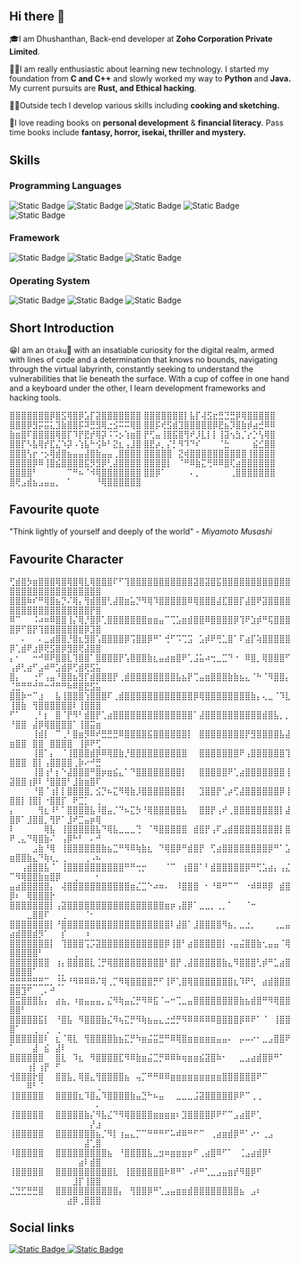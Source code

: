 ## Hi there 👋
🎓I am Dhushanthan, Back-end developer at **Zoho Corporation Private Limited**.

🧑‍💻I am really enthusiastic about learning new technology. I started my foundation from **C and C++** and slowly worked my way to **Python** and **Java.** My current pursuits are **Rust, and Ethical hacking**.

🧑‍🍳Outside tech I develop various skills including **cooking and sketching.**

📖I love reading books on **personal development** & **financial literacy**. Pass time books include **fantasy, horror, isekai, thriller and mystery.**

## Skills
### Programming Languages
<div>
<!-- C -->
<img alt="Static Badge" src="https://img.shields.io/badge/-programming?style=for-the-badge&logo=c&logoColor=white&labelColor=%23007acc&color=%23007acc">
<!-- C++ -->
<img alt="Static Badge" src="https://img.shields.io/badge/C++-programming?style=for-the-badge&logo=c%2B%2B&logoColor=white&color=%2300599c">
<!-- Java -->
<img alt="Static Badge" src="https://img.shields.io/badge/JAVA-programming?style=for-the-badge&logoColor=white&color=%23e25040">
<!-- Python -->
<img alt="Static Badge" src="https://img.shields.io/badge/Python-programming?style=for-the-badge&logo=python&logoColor=white&color=%23547da6">
<!-- javascript -->
<img alt="Static Badge" src="https://img.shields.io/badge/javascript-programming?style=for-the-badge&logo=javascript&logoColor=white&color=%23f0dc55">
</div>

### Framework
<div>
<!-- Flask -->
<img alt="Static Badge" src="https://img.shields.io/badge/Flask-framework?style=for-the-badge&logo=flask&logoColor=white&color=%23000">
<!-- Django -->
<img alt="Static Badge" src="https://img.shields.io/badge/Django-framework?style=for-the-badge&logo=django&logoColor=white&color=%23092e20">
<!-- Laravel -->
<img alt="Static Badge" src="https://img.shields.io/badge/Laravel-framework?style=for-the-badge&logo=laravel&logoColor=white&color=%23ff2d20">
</div>

### Operating System 
<div>
<img alt="Static Badge" src="https://img.shields.io/badge/Windows-OS?style=for-the-badge&logo=windows&logoColor=white&color=%230078d6">
<img alt="Static Badge" src="https://img.shields.io/badge/Linux-OS?style=for-the-badge&logo=linux&logoColor=white&color=%23000">
<img alt="Static Badge" src="https://img.shields.io/badge/Mac-OS?style=for-the-badge&logo=apple&logoColor=white&color=%23999999">
</div>

<!-- TODO: add github stats -->

## Short Introduction
😁I am an `Otaku`🏯 with an insatiable curiosity for the digital realm, armed with lines of code and a determination that knows no bounds, navigating through the virtual labyrinth, constantly seeking to understand the vulnerabilities that lie beneath the surface. With a cup of coffee in one hand and a keyboard under the other, I learn development frameworks and hacking tools.

⣿⣿⣿⣿⣿⣿⣿⡿⣿⣫⢿⣿⡿⣡⡏⣽⣿⣿⣿⣿⣿⣿⣿
⣿⣿⣿⣿⣿⣿⣿⡇⣧⡏⢼⣫⣖⣛⣙⣛⡿⢿⣿⣿⣿⣿⣿
⣿⣿⣿⡿⣻⡭⣭⣅⣹⣷⣿⣿⡯⠽⣛⣻⢿⣐⣪⠭⠭⢿⣿
⣿⣿⡯⢞⣫⣾⣹⣿⣿⣿⣿⣿⡿⣟⣦⡹⣿⣷⡾⣴⣚⠿⠿
⣷⣶⣿⠏⣿⣿⣿⣿⢿⣿⡏⠹⡟⣟⡞⢿⡽⠨⠩⡢⢱⣶⣿
⡟⢋⣤⢸⣿⣯⣿⢻⠞⡸⣇⡇⡇⢸⣽⢢⣳⡈⡔⡑⢣⢿⣿
⣿⣿⡏⠣⣧⢿⡞⣏⣌⠱⡽⠠⢱⣧⠓⢪⠷⠃⣝⣆⢠⣸⣿
⣿⣟⡴⡀⡌⡃⠻⠹⠙⠎⠀⠀⠀⠈⣓⠀⠀⠀⠀⣮⣊⣿⣿
⣿⣿⣿⢣⡖⠐⡢⢿⣾⣿⣦⣤⣤⣼⣿⣷⣤⣤⢀⣿⣿⣿⣿
⣿⣿⣿⣿⣿⠀⣝⢾⣿⣿⣿⣿⣿⣿⣿⣿⣿⣿⢸⣿⣿⣿⣿
⣿⣿⣿⣿⡿⠿⢸⣿⣮⣿⣿⣿⣿⣯⡻⣻⡿⢃⣼⣿⣿⣿⣿
⣿⣿⣿⣿⡇⠀⠈⠛⠿⣷⣍⢛⠿⠿⣿⢏⣴⣿⣿⣿⣿⣿⣿
⣿⣿⣿⣿⠃⠀⠀⠀⠀⠀⠉⠛⠦⠈⠺⢿⣿⣿⣿⣿⣿⣿⣿
⣿⣿⡿⠁⠀⠀⠀⠀⠄⡀⠀⠀⠀⠀⠀⢀⣿⣿⣿⣿⣿⣿⣿
⣿⢟⣠⣾⣦⣠⣤⣤⡀⠀⠁⠀⠀⠀⠀⠘⢿⣿⣿⣿⣿⣿⣿
## Favourite quote
"Think lightly of yourself and deeply of the world" - _Miyamoto Musashi_

## Favourite Character
⢋⣾⣿⡳⣶⣿⣿⣿⢿⣿⢿⣿⢿⣇⢿⣿⣿⣿⠏⠋⢹⣿⣿⣿⣿⣿⣿⣿⣿⣿⣿⣿⣽⣿⣽⣿⣯⣿⣿⣿⣿⣿⣿⣿⣿⣿⣿⣿⣿⣿⣿⣿⣿⣿⣿⣿⣿⣿⣿⣿⣿⣿⣿⣿⣿
⣿⣿⣿⠷⠎⠛⢿⣿⣦⡙⠌⢿⡄⢻⣾⣿⣿⢃⣼⣿⣶⣥⡙⠻⢿⠹⣿⣿⣿⣿⣿⠿⢿⣿⣿⣿⣼⣏⣿⣿⡏⣼⣿⠟⣽⣿⣿⣿⣿⣿⣿⣿⣿⣿⣿⣿⣿⣿⣿⣿⣿⣿⣿⡟⣿
⠿⠉⠀⠀⠨⠴⠶⠿⣿⣿⢸⡌⢿⡘⣿⡿⢁⣿⣿⣿⣿⣿⣿⣿⣶⣶⣤⠉⢉⣡⣶⣾⣿⣿⠿⣿⣿⣿⣿⡿⢹⠟⣱⡾⠛⢯⣿⣿⣿⣿⡿⠋⣿⡟⢹⣿⣿⣿⣿⣿⣿⣿⡿⣹⣿
⠀⠀⠄⠀⠀⠄⣀⣴⣿⣿⡘⣿⣆⣻⣿⢡⣿⣿⣿⣿⡿⢩⣿⣿⡿⠛⠁⢚⠋⠩⢉⣩⠀⣡⡾⠟⢛⣁⣿⠁⠏⣴⡏⢵⣿⣿⣿⣿⣿⡿⢁⣾⠟⣰⡿⢟⣫⣿⡿⣻⣿⢟⣼⣿⣿
⡄⠂⠀⠀⠒⠚⠿⠟⣿⣿⣇⢹⣿⣿⠁⣿⣿⣿⣿⡟⢡⣿⣿⣿⣷⣆⣤⣴⣶⣿⠟⢁⣨⣥⠴⢒⣀⣉⠙⠐⠀⠿⣿⡀⢿⣿⣿⣿⠋⢠⡾⢃⣴⠋⣠⠾⠛⣡⣾⡿⢋⣾⢟⣫⣥
⣿⡄⠀⠀⢐⠋⢠⣤⠘⣿⣿⣦⣻⡏⣾⣿⣿⣿⡟⢀⣾⣿⣿⣿⣿⣿⣿⣿⣿⣧⣦⡟⢉⣤⣶⣿⣿⣿⣷⣷⣦⣄⠈⠓⠈⠻⣿⣿⡄⢈⣛⠛⠛⠚⠛⠒⠚⠛⠛⠷⠿⣿⣟⣫⣥
⣿⣿⡷⠒⠉⣰⠀⠀⣧⢸⣿⣿⣿⢱⣿⣿⣿⠏⢀⣾⣿⣿⣿⣿⣿⣿⣿⣿⣿⣿⣿⣿⡿⢿⣿⣿⣿⣿⣿⣿⣿⣿⣷⡄⢄⣀⠈⠹⣇⢸⣿⣷⠀⢻⣿⣿⣿⣿⣿⣿⠇⢸⣿⣿⣿
⠋⠁⠀⠀⢀⠃⡆⠀⣿⠈⡟⠻⠃⣾⣿⡟⢁⣴⣿⣿⣿⣿⣿⣿⣿⣿⣿⣿⣿⣿⣿⣿⠁⣼⣿⣿⣿⣿⣿⣿⣿⣿⣿⣿⣾⣿⣧⡀⡀⠘⣿⣿⠀⣼⡿⢿⣿⣿⣿⣿⠁⢸⣿⣭⣶
⠀⠀⠀⠀⢸⣾⡇⠀⠉⢀⠃⣿⣶⡻⠿⠞⣛⣛⣛⠿⣿⣿⣿⣿⣯⣿⣿⣿⣿⣿⣿⡇⠀⣿⣿⣿⣿⣿⣿⣿⣿⡟⣻⣿⣿⣿⣿⣧⣼⣶⣿⣿⠀⣿⣿⠀⣿⣿⣿⣿⠀⢸⡿⠟⢋
⠀⠀⠀⠀⢸⣿⠁⡄⠀⠈⢸⣿⣿⣿⣾⡿⠿⢿⣿⣷⡘⣿⣿⣿⣿⣿⣿⣿⣿⣿⣿⠀⠀⣿⣿⣿⣿⣿⣿⣿⠟⢠⣿⣿⣿⣿⣿⣿⢹⣿⣿⣿⠀⣿⡇⢠⣿⣿⣿⣿⢀⡷⠔⠚⣛
⠀⠀⠀⠀⢸⣿⢰⠃⡆⠑⣼⣿⣿⣿⠛⣿⡶⣶⣮⣄⠁⠙⣿⣿⣿⣿⣿⣿⣿⣿⡇⠀⠀⣿⣿⣿⣿⣿⠟⢁⣴⣿⣿⣿⣿⣿⣿⣿⢸⣽⣿⣿⢰⡿⠇⠘⣿⣿⣿⠃⣸⣷⣶⣿⠏
⠀⠀⠀⠀⠘⣿⠈⢰⡇⡇⣿⣿⣿⣿⡀⣪⡙⠦⣍⠻⢿⣷⡸⣿⣿⣿⣿⣿⣿⣿⡇⠀⠀⣹⣿⣿⡟⢁⡴⢋⣼⣿⣿⣿⣿⣿⣿⡿⢸⣿⣿⡇⢸⣿⡇⠐⣿⣿⡏⠀⠟⣉⡁⠀⢀
⡄⠀⠀⠀⠀⢻⣆⠸⠃⠁⣿⣿⣿⣿⣧⠸⣿⣤⡈⠙⠦⣍⡳⠘⢿⣿⣿⣿⣿⣿⣧⠀⠀⣿⣿⡟⢠⠞⢀⣿⣿⣿⣿⣿⣿⣿⣿⡇⣼⣿⡿⠁⣸⣿⣿⡀⢻⡟⠁⣸⠞⣉⣤⡶⢿
⠇⠀⠀⠀⠀⠀⢿⣧⠀⢸⣿⣿⣿⣿⣿⣧⠙⢿⣧⣀⣀⣀⢙⠀⠈⠻⣿⣿⣿⣿⣿⠀⣾⣿⡟⢠⠏⣠⣾⣿⣿⣿⣿⣿⣿⣿⣿⡇⣿⠟⢀⣄⠙⢿⣿⣷⠌⠀⢠⡿⠓⠃⠀⠄⠚
⠀⠀⠀⠀⣠⣷⠘⢿⠀⢸⣿⣿⣿⣿⣿⣿⣷⣦⣉⠛⠻⠿⢷⣷⣆⠀⠙⢿⣿⡿⠛⣾⣿⡟⠀⢋⣴⣿⣿⣿⣿⣿⣿⣿⣿⡿⠛⠁⣡⣶⣿⣿⣷⣄⠙⢷⢆⡀⢀⠀⠀⠀⢀⠠⠦
⠀⠀⢠⣾⣿⣿⣧⠈⠀⢸⣿⣿⣿⣿⣿⣿⣿⣿⣿⣿⠛⠛⢒⡒⠀⠀⠀⠈⠉⠀⢰⣿⣿⠁⠃⣾⣿⣿⣿⣿⣿⡿⠛⢋⣡⣴⡄⢠⣌⠉⠻⢿⣿⣿⣷⣶⣿⡿⠀⠀⢀⠀⠀⠀⠂
⣤⣴⣿⣿⣿⣿⣿⡄⠀⢼⣿⣿⣿⣿⣿⣿⣿⣿⣿⣿⣿⣶⣌⣉⠑⠴⠶⠄⠀⠸⣿⣿⣿⠀⠂⠘⠿⠛⠉⠉⠀⠐⠾⠿⠿⡿⠀⣾⣿⡿⠆⠀⢿⣿⣿⣿⡗⠀⠀⠀⠀⠀⠀⠀⠀
⣿⣿⣿⣿⣿⣿⣿⡇⢠⣽⣿⣿⣿⣿⣿⣿⣿⣿⣿⣿⣿⣿⣿⣿⣿⣿⣿⣶⡶⢠⣿⡿⠁⣀⣀⡀⢀⡀⠁⠀⠀⠈⠒⠀⠀⠀⠀⠀⠀⠀⠀⠀⣀⣿⣿⠏⠀⠀⢀⠀⠀⠀⠈⠂⠀
⣿⣿⣿⣿⣿⣿⣿⡇⠘⣿⣿⣿⣿⣿⣿⣿⣿⣿⣿⣿⣿⣿⣿⣿⣿⣿⣿⣿⠇⣼⣿⠁⣸⣿⣿⣿⣿⠻⣦⡀⣀⣐⡀⠀⠀⠀⢀⣀⣤⣴⣾⣿⣿⣾⡻⠁⠀⠀⡎⠀⠀⠀⠰⠀⠀
⣿⣿⣿⣿⣿⣿⣿⡇⠀⢹⣿⣿⣿⢩⡩⣽⣿⣿⣿⣿⣿⣿⣿⣿⣿⣿⣿⡿⢸⣿⠃⣴⣿⣿⣿⣿⣿⡇⠠⣤⣬⣿⣿⣷⢂⣤⣤⠈⢿⣿⣿⣿⣿⣿⠃⠀⠀⠀⠀⠀⢀⠀⠀⠀⠀
⣿⣿⣿⣿⣿⣿⣿⠀⢰⡄⣿⣿⣿⣿⣇⢈⡛⢿⣿⣿⣿⣿⣿⣿⣿⣿⣿⠃⣿⡟⢀⣼⣿⣿⣿⣿⣿⣷⣄⠻⣿⣿⣿⢃⡾⠛⣁⣴⣿⣿⣿⣿⣿⠁⠀⠀⠀⢀⡀⠀⠀⠀⠀⠀⠀
⣛⣛⣛⣛⣛⣛⣉⡀⢘⡓⠘⠻⠿⠿⠿⠌⢿⢀⡉⠻⢿⣿⣿⣿⣿⡛⠋⢸⠟⢁⣿⢿⣿⣿⣿⣿⣿⣿⣿⣆⠹⠟⢃⠀⣴⣾⣿⣿⣿⣿⣿⣹⠋⠀⢀⠄⠚⠀⠀⠀⠀⠀⠀⠀⠀
⣿⣭⣿⣿⣿⣧⡄⠀⣴⣦⡀⠰⣶⣤⣤⣤⡀⣌⠻⢷⣤⣌⡛⠻⠿⣯⠈⠤⠒⢉⣀⣤⣿⣿⣿⣿⣿⣿⣿⣿⣷⣦⣾⣿⠛⠻⢿⣿⣿⣿⣿⠃⠀⠀⠀⠀⠀⠀⠀⠀⠀⠀⠀⠀⠀
⣿⣿⣿⣿⣿⣯⡇⠀⠘⣿⣧⠀⠻⣿⣿⣿⣷⣌⠻⢦⣍⡛⠻⢷⣦⣤⣄⣐⣚⡛⠻⠿⠿⠿⠿⠿⣿⣿⣿⣿⡿⠿⠟⠁⠈⠀⢸⣿⣿⣿⠁⠀⠀⢀⠀⢀⠀⢀⠀⠀⠀⠀⠀⠀⠀
⣿⣿⣿⣿⣿⣿⠇⠀⣆⠈⢿⣇⠀⢻⣿⣿⣿⣿⣷⣦⣍⡛⠳⣶⣬⣭⣛⠛⠿⢿⣿⣶⣶⣶⣶⣶⣤⣤⠄⠀⡤⠤⠔⠂⣀⣠⣿⣿⠟⠁⠀⠀⠀⣼⠀⣮⠀⣼⠇⠀⠀⠀⠀⠀⠀
⣿⣿⣿⣿⣿⣿⠀⠀⣿⣇⠀⠹⣆⠀⠻⣿⣿⣿⣿⣏⠻⠿⣷⣶⣬⣉⡛⠿⠿⠷⢶⣶⣶⣮⣽⣿⠷⠂⠀⠀⣀⣠⣴⣾⣿⡿⠛⠁⠀⠀⠀⠀⢰⡇⢰⡟⠀⠋⠀⠀⠀⠀⠀⠀⠀
⢺⣿⣿⣿⡗⣿⠀⠀⣿⣿⣧⡀⢿⣿⣄⢻⣿⣿⣿⣿⣦⠀⢤⡉⠛⠛⠿⠿⣶⣶⣶⣶⣶⣶⣶⣶⣶⣿⣿⣿⣿⣿⣿⠟⠉⠀⠀⠀⠀⠀⠀⠀⠿⠃⠈⠀⠀⠀⠀⠀⠀⠀⠀⠀⢀
⢸⣿⣿⣿⣿⣿⠀⠀⣿⣿⣿⣿⣆⠹⣿⣄⠹⣿⣿⣿⣿⣷⣤⣙⠓⠦⣤⠀⠀⣀⣀⣀⣨⣽⣿⣿⣿⣿⣿⡿⠟⠉⢀⢀⠀⠀⠀⠀⠀⠀⠀⠀⠀⠀⠀⠀⠀⠀⠀⠀⠀⠀⠀⠀⠄
⢸⣿⣿⣿⣿⣿⠀⠀⣿⣿⣿⣿⣿⣷⡌⠻⣧⣌⠙⠻⢿⣿⣿⣿⣿⣶⣶⣶⣶⠆⣹⣿⣿⣿⣿⡿⠟⠋⠉⣠⣴⣿⠟⢁⠀⠀⠀⠀⠀⠀⠀⠀⠀⠀⠀⠀⠀⠀⠀⠀⠀⠀⠀⡜⣰
⢸⣿⣿⣿⣿⣿⠀⠀⣿⣿⣿⣿⣿⣿⣿⣦⡈⠻⡇⢰⣤⣄⡉⠉⠛⠛⠛⠋⠥⠾⠿⠛⠋⠉⠀⢀⣴⣶⣾⡿⠛⠁⠔⠂⢀⣠⠀⠀⠀⠀⠀⠀⠀⠀⠀⠀⠀⠀⠀⠀⠀⠀⣼⢁⣿
⠸⣿⣿⣿⣿⣿⠀⠀⣿⣿⣿⣿⣿⣿⣿⣿⣿⣦⠀⠘⣿⣿⣿⣿⣧⣀⣲⠶⣶⣶⣶⡶⠋⢀⣴⣿⠿⠋⠁⠀⢈⣠⣴⣾⡿⠃⠀⠀⠀⠀⠀⠀⠀⠀⠀⠀⠀⠀⠀⠀⠀⣴⠇⣾⣿
⢸⣿⣿⣿⣿⣿⠀⠀⣿⣿⣿⣿⣿⣿⣿⣿⣿⣿⣇⠀⢸⣿⣿⣿⣿⣿⣿⠗⠿⠛⠁⠠⠞⠛⢁⣀⣠⣤⣶⡞⠻⣿⡿⠋⠀⠀⠀⠀⠀⠀⠀⠀⠀⠀⠀⠀⠀⠀⠀⠀⣸⡏⢸⣿⣿
⣈⣙⣋⣛⣛⣿⠀⠀⣿⣿⣿⣿⣿⣿⣿⣿⣿⣿⣿⡄⠀⢻⣿⣿⡿⠛⢁⣠⣤⣶⣶⣾⣿⣿⣿⣿⣿⣿⣿⣿⣦⠀⣠⠆⠀⠀⠀⠀⠀⠀⠀⠀⠀⠀⠀⠀⠀⠀⠀⣴⡿⢀⣿⣿⣿

## Social links

<a href="https://www.linkedin.com/in/dhushanthan/">
<img alt="Static Badge" src="https://img.shields.io/badge/Linkedin-link?style=for-the-badge&logo=linkedin&color=%230a66c1">
</a>
<a href="https://www.youtube.com/@Not_A_Pro_Stream">
<img alt="Static Badge" src="https://img.shields.io/badge/Youtube-link?style=for-the-badge&logo=youtube&color=%23ff0000">
</a>
